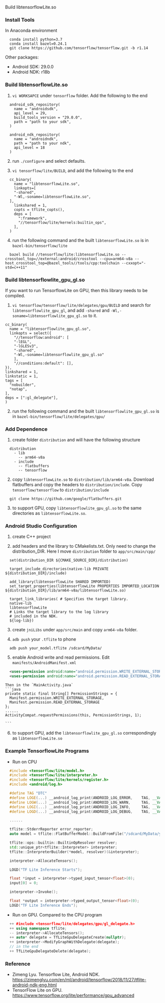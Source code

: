 Build libtensorflowLite.so

### Install Tools

In Anaconda environment
  ```
    conda install python=3.7
    conda install bazel=0.24.1
    git clone https://github.com/tensorflow/tensorflow.git -b r1.14
  ```

Other packages:
*    Android SDK: 29.0.0
*    Android NDK: r18b

### Build libtensorflowLite.so

1.  `vi WORKSAPCE` under `tensorflow` folder. Add the following to the end
  ```
    android_sdk_repository(
      name = "androidsdk",
      api_level = 29,
      build_tools_version = "29.0.0",
      path = "path to your sdk",
    )

    android_ndk_repository(
      name = "androidndk",
      path = "path to your ndk",
      api_level = 18
    )
  ```

2.  run `./configure` and select defaults.

3.  `vi tensorflow/lite/BUILD`, and add the following to the end
  ```
    cc_binary(
      name = "libtensorflowLite.so",
      linkopts=[
      "-shared",
      "-Wl,-soname=libtensorflowLite.so",
    ],
      linkshared = 1,
      copts = tflite_copts(),
      deps = [
        ":framework",
        "//tensorflow/lite/kernels:builtin_ops",
      ],
    )
  ```

4.  run the following command and the built `libtensorflowLite.so` is in `bazel-bin/tensorflow/lite`
  ```
    bazel build //tensorflow/lite:libtensorflowLite.so --crosstool_top=//external:android/crosstool --cpu=arm64-v8a --host_crosstool_top=@bazel_tools//tools/cpp:toolchain --cxxopt="-std=c++11"

  ```

### Build libtensorflowlite_gpu_gl.so
If you want to run TensorflowLite on GPU, then this library needs to be compiled.

1.  `vi tensorflow/tensorflow/lite/delegates/gpu/BUILD` and search for `libtensorflowlite_gpu_gl`, and add `-shared` and `-Wl,-soname=libtensorflowlite_gpu_gl.so` to it.
  ```
  cc_binary(
    name = "libtensorflowlite_gpu_gl.so",
    linkopts = select({
      "//tensorflow:android": [
      "-lEGL",
      "-lGLESv3",
      "-shared",
      "-Wl,-soname=libtensorflowlite_gpu_gl.so"
      ],
      "//conditions:default": [],
  }),
  linkshared = 1,
  linkstatic = 1,
  tags = [
    "nobuilder",
    "notap",
  ],
  deps = [":gl_delegate"],
  )
  ```

2.  run the following command and the built `libtensorflowlite_gpu_gl.so` is in `bazel-bin/tensorflow/lite/delegates/gpu/`

### Add Dependence

1.  create folder `distribution` and will have the following structure
  ```
    distribution
      - lib
        -- arm64-v8a
      - include  
        -- flatbuffers
        -- tensorflow
  ```

2.  copy `libtensorflowLite.so` to `distribution/lib/arm64-v8a`. Download flatbuffers and copy the headers to `distribution/include`. Copy `tensorflow/tensorflow` to `distribution/include`
  ```
    git clone https://github.com/google/flatbuffers.git
  ```

3.  to support GPU, copy `libtensorflowlite_gpu_gl.so` to the same directories as `libtensorflowLite.so`.

### Android Studio Configuration

1.  create C++ project

2.  add headers and the library to CMakelists.txt. Only need to change the distribution_DIR. Here I move `distribution` folder to `app/src/main/cpp/`
  ```
    set(distribution_DIR ${CMAKE_SOURCE_DIR}/distribution)

    target_include_directories(native-lib PRIVATE ${distribution_DIR}/include)

    add_library(libtensorflowLite SHARED IMPORTED)
    set_target_properties(libtensorflowLite PROPERTIES IMPORTED_LOCATION ${distribution_DIR}/lib/arm64-v8a/libtensorflowLite.so)

    target_link_libraries( # Specifies the target library.
    native-lib
    libtensorflowLite
    # Links the target library to the log library
    # included in the NDK.
    ${log-lib})
  ```

3.  create `jniLibs` under `app/src/main` and copy `arm64-v8a` folder.

4.  `adb push` your `.tflite` to phone
  ```
    adb push your_model.tflite /sdcard/MyData/
  ```

5.  enable Android write and read permissions. Edit `manifests/AndroidManifest.xml`
   ```xml
     <uses-permission android:name="android.permission.WRITE_EXTERNAL_STORAGE" />
     <uses-permission android:name="android.permission.READ_EXTERNAL_STORAGE" />
   ```
    Then in the `MainActivity.java`
    ```java
    private static final String[] PermissionStrings = {
      Manifest.permission.WRITE_EXTERNAL_STORAGE,
      Manifest.permission.READ_EXTERNAL_STORAGE
    };
    ......
    ActivityCompat.requestPermissions(this, PermissionStrings, 1);

    ```
6.  to support GPU, add the `libtensorflowlite_gpu_gl.so` correspondingly as `libtensorflowLite.so`

### Example TensorflowLite Programs

*   Run on CPU
  ```c++
    #include <tensorflow/lite/model.h>
    #include <tensorflow/lite/interpreter.h>
    #include <tensorflow/lite/kernels/register.h>
    #include <android/log.h>

    #define TAG "DTC"
    #define LOGE(...) __android_log_print(ANDROID_LOG_ERROR,    TAG, __VA_ARGS__)
    #define LOGW(...) __android_log_print(ANDROID_LOG_WARN,     TAG, __VA_ARGS__)
    #define LOGI(...) __android_log_print(ANDROID_LOG_INFO,     TAG, __VA_ARGS__)
    #define LOGD(...) __android_log_print(ANDROID_LOG_DEBUG,    TAG, __VA_ARGS__)

    ......

    tflite::StderrReporter error_reporter;
    auto model = tflite::FlatBufferModel::BuildFromFile("/sdcard/MyData/your_model.tflite", &error_reporter);

    tflite::ops::builtin::BuiltinOpResolver resolver;
    std::unique_ptr<tflite::Interpreter> interpreter;
    tflite::InterpreterBuilder(*model, resolver)(&interpreter);

    interpreter->AllocateTensors();

    LOGD("TF Lite Inference Starts");

    float *input = interpreter->typed_input_tensor<float>(0);
    input[0] = 0;

    interpreter->Invoke();

    float *output = interpreter->typed_output_tensor<float>(0);
    LOGD("TF Lite Inference Ends");
  ```

*   Run on GPU. Compared to the CPU program
  ```c++
    ++ #include <tensorflow/lite/delegates/gpu/gl_delegate.h>
    ++ using namespace tflite;
    -- interpreter->AllocateTensors();
    ++ auto* delegate = TfLiteGpuDelegateCreate(nullptr);
    ++ interpreter->ModifyGraphWithDelegate(delegate);
    // in the end
    ++ TfLiteGpuDelegateDelete(delegate);
  ```

### Reference
*   Zimeng Lyu. Tensorflow Lite, Android NDK. <https://zimenglyu.com/en/ml/android/tensorflow/2018/11/27/tflite-android-ndk-eng.html>
*   TensorFlow Lite on GPU. <https://www.tensorflow.org/lite/performance/gpu_advanced>
